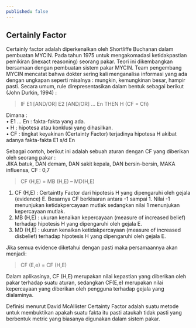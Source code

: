 ```yaml
---
published: false
---
```

## Certainly Factor
           	
Certainly factor adalah diperkenalkan oleh Shortliffe Buchanan dalam pembuatan MYCIN. Pada tahun 1975 untuk mengakomadasi ketidakpastian pemikiran (inexact reasoning) seorang pakar. Teori ini dikembangkan bersamaan dengan pembuatan sistem pakar MYCIN. Team pengembang MYCIN mencatat bahwa dokter sering kali menganalisa informasi yang ada dengan ungkapan seperti misalnya : mungkin, kemungkinan besar, hampir pasti. Secara umum, rule direpresentasikan dalam bentuk sebagai berikut (John Durkin, 1994) :

> IF E1 [AND/OR] E2 [AND/OR] … En THEN H (CF = Cfi)

Dimana :  
    • E1 … En : fakta-fakta yang ada.  
    • H : hipotesa atau konklusi yang dihasilkan.  
    • CF : tingkat keyakinan (Certainty Factor) terjadinya hipotesa H akibat adanya fakta-fakta E1 s/d En  
    
Sebagai contoh, berikut ini adalah sebuah aturan dengan CF yang diberikan oleh seorang pakar :  
JIKA batuk, DAN demam, DAN sakit kepala, DAN bersin-bersin, MAKA influensa, CF : 0,7  

>	CF (H,E) = MB (H,E) – MD(H,E)

1. CF (H,E) :  Certaintty Factor dari hipotesis H yang dipengaruhi oleh gejala (evidence) E. Besarnya CF berkisaran antara -1 sampai 1. Nilai -1 menunjukan ketidakpercayaan mutlak sedangkan nilai 1 menunjukan kepercayaan mutlak.  
2. MB (H,E) : ukuran kenaikan kepercayaan (measure of increased belief) terhadap hipotesis H yang dipengaruhi oleh gejala E.  
3. MD (H,E) : ukuran kenaikan ketidakpercayaan (measure of increased disbelief) terhadap hipotesis H yang dipengaruhi oleh gejala E.  

Jika semua evidence diketahui dengan pasti maka persamaannya akan menjadi:  
> CF (E,e) = CF (H,E)

Dalam aplikasinya, CF (H,E) merupakan nilai kepastian yang diberikan oleh pakar terhadap suatu aturan, sedangkan CF(E,e) merupakan nilai kepercayaan yang diberikan oleh pengguna terhadap gejala yang dialaminya.  

Definisi menurut David McAllister Certainty Factor adalah suatu metode untuk membuktikan apakah suatu fakta itu pasti ataukah tidak pasti yang berbentuk metric yang biasanya digunakan dalam sistem pakar.